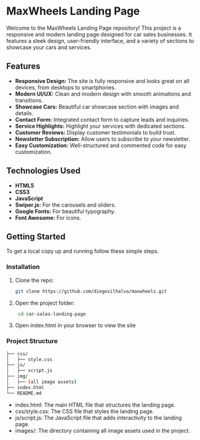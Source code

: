 # MaxWheels Landing Page

Welcome to the MaxWheels Landing Page repository! This project is a responsive and modern landing page designed for car sales businesses. It features a sleek design, user-friendly interface, and a variety of sections to showcase your cars and services.

## Features

- **Responsive Design:** The site is fully responsive and looks great on all devices, from desktops to smartphones.
- **Modern UI/UX:** Clean and modern design with smooth animations and transitions.
- **Showcase Cars:** Beautiful car showcase section with images and details.
- **Contact Form:** Integrated contact form to capture leads and inquiries.
- **Service Highlights:** Highlight your services with dedicated sections.
- **Customer Reviews:** Display customer testimonials to build trust.
- **Newsletter Subscription:** Allow users to subscribe to your newsletter.
- **Easy Customization:** Well-structured and commented code for easy customization.

## Technologies Used

- **HTML5**
- **CSS3**
- **JavaScript**
- **Swiper.js:** For the carousels and sliders.
- **Google Fonts:** For beautiful typography.
- **Font Awesome:** For icons.

## Getting Started

To get a local copy up and running follow these simple steps.


### Installation

1. Clone the repo:
   ```sh
   git clone https://github.com/diegovilhalva/maxwheels.git

2. Open the project folder:
   ```sh
    cd car-sales-landing-page

3. Open index.html in your browser to view the site
 
### Project Structure

```sh maxwheels/
├── css/
│   ├── style.css
├── js/
│   ├── script.js
├── img/
│   ├── (all image assets)
├── index.html
└── README.md
```

- index.html: The main HTML file that structures the landing page.
- css/style.css: The CSS file that styles the landing page.
- js/script.js: The JavaScript file that adds interactivity to the landing page.
- images/: The directory containing all image assets used in the project.